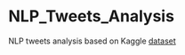 # NLP_Tweets_Analysis
NLP tweets analysis based on Kaggle [dataset](https://www.kaggle.com/gpreda/emma-raducanu)
